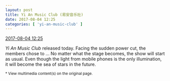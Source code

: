 ```yaml
---
layout: post
title: Yi An Music Club (易安音乐社)
date: 2017-08-04 12:25
categories: [ 'yi-an-music-club' ]
---
```


<div class="weibo-info">
  <a href="http://weibo.com/6094546964/FfwuT2VvD">2017-08-04 12:25</a>
</div>

*Yi An Music Club* released today. Facing the sudden power cut, the members chose to … No matter what the stage becomes, the show will start as usual. Even though the light from mobile phones is the only illumination, it will become the sea of stars in the future.

<!-- more -->

<small>* View multimedia content(s) on the original page.</small>
